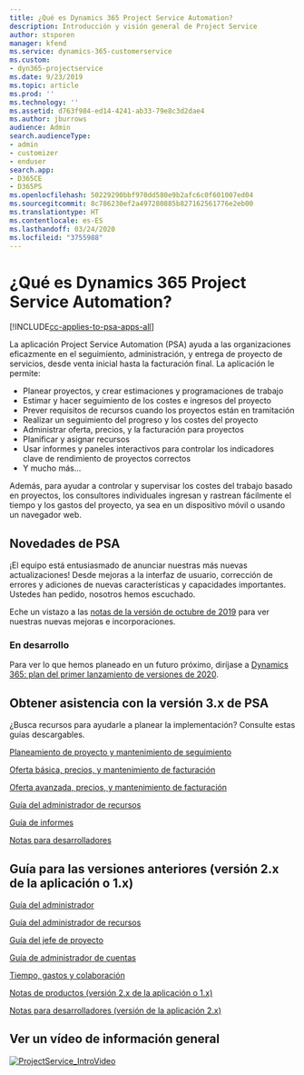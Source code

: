 ```yaml
---
title: ¿Qué es Dynamics 365 Project Service Automation?
description: Introducción y visión general de Project Service
author: stsporen
manager: kfend
ms.service: dynamics-365-customerservice
ms.custom:
- dyn365-projectservice
ms.date: 9/23/2019
ms.topic: article
ms.prod: ''
ms.technology: ''
ms.assetid: d763f984-ed14-4241-ab33-79e8c3d2dae4
ms.author: jburrows
audience: Admin
search.audienceType:
- admin
- customizer
- enduser
search.app:
- D365CE
- D365PS
ms.openlocfilehash: 50229290bbf970dd580e9b2afc6c0f601007ed04
ms.sourcegitcommit: 8c786230ef2a497280885b827162561776e2eb00
ms.translationtype: HT
ms.contentlocale: es-ES
ms.lasthandoff: 03/24/2020
ms.locfileid: "3755988"
---
```

# <a name="what-is-dynamics-365-project-service-automation"></a>¿Qué es Dynamics 365 Project Service Automation?

[!INCLUDE[cc-applies-to-psa-apps-all](../includes/cc-applies-to-psa-apps-all.md)]

La aplicación Project Service Automation (PSA) ayuda a las organizaciones eficazmente en el seguimiento, administración, y entrega de proyecto de servicios, desde venta inicial hasta la facturación final. La aplicación le permite:

- Planear proyectos, y crear estimaciones y programaciones de trabajo
- Estimar y hacer seguimiento de los costes e ingresos del proyecto
- Prever requisitos de recursos cuando los proyectos están en tramitación
- Realizar un seguimiento del progreso y los costes del proyecto
- Administrar oferta, precios, y la facturación para proyectos
- Planificar y asignar recursos
- Usar informes y paneles interactivos para controlar los indicadores clave de rendimiento de proyectos correctos
- Y mucho más...

Además, para ayudar a controlar y supervisar los costes del trabajo basado en proyectos, los consultores individuales ingresan y rastrean fácilmente el tiempo y los gastos del proyecto, ya sea en un dispositivo móvil o usando un navegador web.

## <a name="whats-new-in-psa"></a>Novedades de PSA
¡El equipo está entusiasmado de anunciar nuestras más nuevas actualizaciones! Desde mejoras a la interfaz de usuario, corrección de errores y adiciones de nuevas características y capacidades importantes. Ustedes han pedido, nosotros hemos escuchado.

Eche un vistazo a las [notas de la versión de octubre de 2019](https://docs.microsoft.com/dynamics365-release-plan/2019wave2/index) para ver nuestras nuevas mejoras e incorporaciones.

### <a name="in-development"></a>En desarrollo
Para ver lo que hemos planeado en un futuro próximo, diríjase a [Dynamics 365: plan del primer lanzamiento de versiones de 2020](https://docs.microsoft.com/dynamics365-release-plan/2020wave1/index).

## <a name="get-help-with-psa-version-3x"></a>Obtener asistencia con la versión 3.x de PSA
¿Busca recursos para ayudarle a planear la implementación? Consulte estas guías descargables.

 [Planeamiento de proyecto y mantenimiento de seguimiento](../project-service/implementation-guides/project-planning-tracking.md)

 [Oferta básica, precios, y mantenimiento de facturación](../project-service/implementation-guides/begin-quoting-pricing-billing.md)

 [Oferta avanzada, precios, y mantenimiento de facturación](../project-service/implementation-guides/adv-quoting-pricing-billing.md)

 [Guía del administrador de recursos](../project-service/implementation-guides/resource-management-guide.md)

 [Guía de informes](../project-service/implementation-guides/reporting-guide.md)

 [Notas para desarrolladores](../project-service/developer-guides/overview-dev-notes-v3.x.md)

## <a name="guidance-for-earlier-versions-app-version-2x-or-1x"></a>Guía para las versiones anteriores (versión 2.x de la aplicación o 1.x)
 [Guía del administrador](../project-service/admin-guide.md)

 [Guía del administrador de recursos](../project-service/resource-manager-guide.md)

 [Guía del jefe de proyecto](../project-service/project-manager-guide.md)

 [Guía de administrador de cuentas](../project-service/account-manager-guide.md)

 [Tiempo, gastos y colaboración](../project-service/time-expense-collaboration-guide.md)

 [Notas de productos (versión 2.x de la aplicación o 1.x)](../project-service/white-papers.md)

 [Notas para desarrolladores (versión de la aplicación 2.x)](../project-service/developer-guides/add-custom-qoi-forms-v2.x.md)

 ## <a name="watch-a-2-minute-overview-video"></a>Ver un vídeo de información general
 <a name="heroArea"></a> [![ProjectService_IntroVideo](../project-service/media/project-service-intro-video.png "ProjectService_IntroVideo")](https://go.microsoft.com/fwlink/p/?LinkId=799457)


